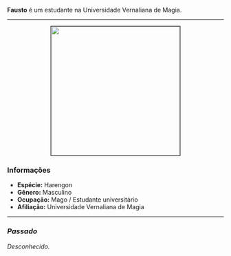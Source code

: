 **Fausto** é um estudante na Universidade Vernaliana de Magia.

---

<div style="text-align: center;">
<img src="https://i.imgur.com/0QDtLJN.png" width="300" style="border: 1px solid black;">
</div>

### Informações

- **Espécie:** Harengon
- **Gênero:** Masculino
- **Ocupação:** Mago / Estudante universitário
- **Afiliação:** Universidade Vernaliana de Magia

---

### *Passado*

*Desconhecido.*